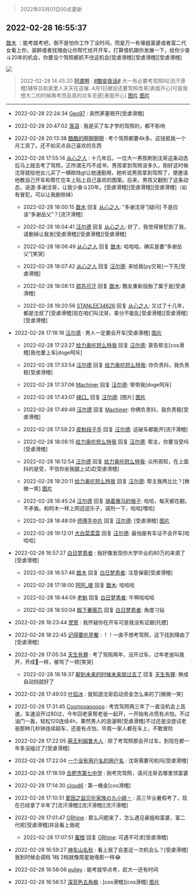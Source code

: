 > 2022年03月01日00点更新
<link rel="stylesheet" href="https://cdn.jsdelivr.net/gh/taotie6/sampleJSON@main/css/photo_show.css">
<meta name="referrer" content="no-referrer" />


 ## 2022-02-28 16:55:37 

 [㪚木](https://www.coolapk.com/feed/33888834?shareKey=NzY3ZTYxNGIzNDM2NjIxYzhlZmU~) ：能考就考吧，倒不是怕你工作了没时间，而是万一有壕姐富婆或者富二代女看上你，装醉或者找理由让你帮忙给开开车，打算借机跟你发展一下，给你少奋斗20年的机会，你要没个驾照都抓不住这机会[受虐滑稽][受虐滑稽][受虐滑稽] 

<div class="album">
<img class="img-item" src="http://image.coolapk.com/feed/2020/0606/14/1081091_72ef0177_5647_2244@350x196.gif" />
</div>

> 2022-02-28 14:45:20 
> [阿渡啊](https://www.coolapk.com/feed/33885766?shareKey=ZTJkMWM1MDU1NzFmNjIxYzhlZmU~) : <a class="feed-link-tag" href="/t/酷安夜话?type=0">#酷安夜话#</a> 大一有必要考驾照吗[流汗滑稽]辅导员和家里人天天在这催..4月1日据说还要驾照改革[表面开心]可是我想大二的时候再考而且真的对车无感[表面开心] 
[图片](http://image.coolapk.com/feed/2022/0228/14/10740990_04d5a23b_0719_2337_850@1440x1954.jpeg)
[图片](http://image.coolapk.com/feed/2019/1209/19/491316_ca3a0dbb_0749_2795@80x102.jpeg)

 ------- 

- 2022-02-28 22:24:34 [Geo97](uid=484257) : 突然茅塞顿开[受虐滑稽] 

- 2022-02-28 20:47:02 [落泪](uid=853402) : 我是买了车才学的驾照的，都不影响 

- 2022-02-28 20:13:38 [酷酷的啊啊啊啊](uid=1940860) : 考个驾照都要4k多。这钱抵我一个月工资了。还不如买点自己喜欢的东西 

- 2022-02-28 17:55:14 [从心之人](uid=3359478) : 十几年后，一位大一男孩刷到沈哥这条动态后马上就去考了驾照，正所谓无巧不成书，男孩拿到驾照没多久，刚好这时候沈哥就给他女儿买了一辆欧陆gt让她通勤用，她听说男孩拿到驾照了，便邀请他教自己开车和帮忙在车上贴上自己喜欢的图案。后来，男孩又翻到了这条动态，说道:多谢沈哥，让我少奋斗20年<!--break-->。[受虐滑稽][受虐滑稽][受虐滑稽]（如有冒犯，可以让我删除掉） 

    - 2022-02-28 18:00:15 [㪚木](uid=1081091) 回复 [从心之人](uid=3359478): “多谢沈哥”[疑问]
不是应该“多谢岳父”？[流汗滑稽] 

    - 2022-02-28 18:04:41 [汪尔德](uid=1595236) 回复 [从心之人](uid=3359478): 好了，我觉得冒犯到了我，请删掉让我发[受虐滑稽][受虐滑稽][受虐滑稽] 

    - 2022-02-28 18:06:49 [从心之人](uid=3359478) 回复 [㪚木](uid=1081091): 哈哈哈，确实是要“多谢岳父”[笑哭] 

    - 2022-02-28 18:07:42 [从心之人](uid=3359478) 回复 [汪尔德](uid=1595236): 来给我[py交易]一下先[受虐滑稽] 

    - 2022-02-28 18:08:13 [郑苏可汗](uid=678781) 回复 [㪚木](uid=1081091): 酷友重新投胎了属于是[受虐滑稽] 

    - 2022-02-28 19:20:56 [STANLEE34626](uid=3325205) 回复 [从心之人](uid=3359478): 又过了十几年，都是沈叔了[受虐滑稽]现在咱们叫沈哥，辈分不能乱[受虐滑稽][受虐滑稽][受虐滑稽] 

- 2022-02-28 17:18:18 [汪尔德](uid=1595236) : 男人一定要会开车[受虐滑稽] [图片](http://image.coolapk.com/feed/2022/0202/10/3114670_61e8234b_9749_1141_357@447x502.jpeg)

    - 2022-02-28 17:23:27 [给力奥吃怒么特我](uid=3878354) 回复 [汪尔德](uid=1595236): 禀告帮主[cos滑稽]我也要上车[doge呵斥] 

    - 2022-02-28 17:33:54 [汪尔德](uid=1595236) 回复 [给力奥吃怒么特我](uid=3878354): 你负责抖，我负责稳[受虐滑稽] 

    - 2022-02-28 17:37:06 [Machiner](uid=3114536) 回复 [汪尔德](uid=1595236): 带带我[doge呵斥] 

    - 2022-02-28 17:43:07 [禄口_](uid=1005884) 回复 [汪尔德](uid=1595236): [图片] [图片](http://image.coolapk.com/feed/2019/0328/10/1097886_1553739796_8922@300x158.gif)

    - 2022-02-28 17:49:49 [汪尔德](uid=1595236) 回复 [Machiner](uid=3114536): 你俩负责抖，我负责稳[受虐滑稽] 

    - 2022-02-28 17:59:23 [皮粉段子手](uid=884077) 回复 [汪尔德](uid=1595236): 这破车都能开[流汗滑稽] 

    - 2022-02-28 18:08:15 [给力奥吃怒么特我](uid=3878354) 回复 [汪尔德](uid=1595236): 帮主，你要当受吗[受虐滑稽] 

    - 2022-02-28 18:12:54 [汪尔德](uid=1595236) 回复 [给力奥吃怒么特我](uid=3878354): 众所周知，在上面抖的是受，不信你坐我腿上试试[受虐滑稽] 

    - 2022-02-28 18:20:11 [给力奥吃怒么特我](uid=3878354) 回复 [汪尔德](uid=1595236): 帮主我两比比？[微微一笑] [图片](http://image.coolapk.com/feed/2022/0208/22/3878354_f5b04be5_9294_9844_131@1061x1392.jpeg)

    - 2022-02-28 18:45:24 [汪尔德](uid=1595236) 回复 [骑着赛马的猴子](uid=2113277): 哈哈，每天都在翻，不矛盾。和阿木一样上网逗逗乐子，调剂一下，哈哈[嘿哈] 

    - 2022-02-28 18:48:09 [师傅手中片](uid=1467971) 回复 [汪尔德](uid=1595236): [受虐滑稽] [图片](http://image.coolapk.com/feed/2022/0228/18/1467971_dcb81aaa_5288_8259_834@329x173.jpeg)

    - 2022-02-28 19:12:01 [大白菜菜菜](uid=2081020) 回复 [汪尔德](uid=1595236): 最怕是有车证不会开车[哈哈哈] 

- 2022-02-28 16:57:27 [白日梦患者](uid=533502) : 我好像发现你大学毕业的80万的来源了[受虐滑稽] 

    - 2022-02-28 16:57:46 [㪚木](uid=1081091) 回复 [白日梦患者](uid=533502): 注意保密[受虐滑稽] 

    - 2022-02-28 17:18:00 [呵阿_喽](uid=2205164) 回复 [㪚木](uid=1081091): 哈哈哈 

    - 2022-02-28 18:44:09 [老魁](uid=1703096) 回复 [白日梦患者](uid=533502): 牛啊哈哈哈 

    - 2022-02-28 18:50:04 [殿下秦筱芯](uid=1506692) 回复 [白日梦患者](uid=533502): 角度刁钻 

- 2022-02-28 18:23:44 [梵誓](uid=852089) : 我怀疑你在开车可是我没有证据[托腮] 

- 2022-02-28 18:22:45 [记得要吃早餐](uid=4374824) : ！！一直不想考驾照，这下找到理由了[受虐滑稽] 

- 2022-02-28 17:05:34 [天生有罪](uid=1440213) : 考了驾照两年，没开过车，过年老爸叫我开，开成💩一样，被骂了一顿[笑哭] 

    - 2022-02-28 18:18:37 [聊到未来的时候未来就过去了](uid=2025343) 回复 [天生有罪](uid=1440213): 换成自动挡就好了 

- 2022-02-28 17:49:03 [叶焰冰](uid=1065430) : 我知道沈哥启动资金怎么来的了[微微一笑] 

- 2022-02-28 17:31:45 [Cosmovaooooo](uid=14594008) : 考完驾照两三年了一直没机会上高速，车速没开过80过，今年回老家帮老爸一起开，一开始有点慌有点怕，不过油门一轰，轻松120连续4h，果然男人的浪漫啊[受虐滑稽]不过还是没尝试老爸那种几秒钟连续超车，还是有点怕，毕竟一家人都在车上，不敢冒险 

- 2022-02-28 17:22:05 [萌王利姆鲁大人](uid=4048495) : 除了考驾照那会开过车，到现在都一年多没碰过了[受虐滑稽] 

- 2022-02-28 17:22:04 [一个没有用户名的用户名](uid=1314924) : 沈哥需要司机吗[受虐滑稽] 

- 2022-02-28 17:18:59 [合肥市第七中学](uid=3597151) : 刚考完驾照，请问沈哥去哪里领富婆 

- 2022-02-28 17:14:30 [cloud6](uid=852635) : 第一桶金[cos滑稽] 

- 2022-02-28 17:10:51 [愛因之兹贝伦家族の九小姐丶](uid=2533572) : 高三毕业暑假考了，现在已经拿了半年了[流汗滑稽][流汗滑稽][流汗滑稽] 

- 2022-02-28 17:01:47 [ORhine](uid=3247844) : 那么问题来了，怎么遇见豪姐和富婆，富二代呢[受虐滑稽]并且看上我呢 

    - 2022-02-28 17:07:51 [蜜柑](uid=1097842) 回复 [ORhine](uid=3247844): 可遇不可求[受虐滑稽] 

- 2022-02-28 16:59:27 [神车山名秋](uid=1030948) : 看上我了会差这一次机会么？[受虐滑稽]我到时候会调档 1档 2档就像周星驰电影一样😂 

- 2022-02-28 16:58:06 [pulley](uid=391132) : 能考就早点考，趁大一还有时间 

- 2022-02-28 16:56:57 [深蓝色五角枫](uid=1803264) : [cos滑稽][cos滑稽] [图片](http://image.coolapk.com/feed/2022/0228/16/1803264_cd5ccbeb_8617_0369_6@1140x746.jpeg)

